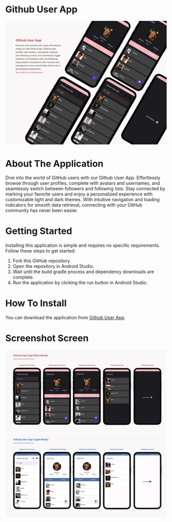# Github User App
![Github User App](https://github.com/adiprasetyaa/GithubUserApp/blob/main/assets-readme/mock-up.png)

# About The Application
Dive into the world of GitHub users with our Github User App. Effortlessly browse through user profiles, complete with avatars and usernames, and seamlessly switch between followers and following lists. Stay connected by marking your favorite users and enjoy a personalized experience with customizable light and dark themes. With intuitive navigation and loading indicators for smooth data retrieval, connecting with your GitHub community has never been easier.

# Getting Started
Installing this application is simple and requires no specific requirements. Follow these steps to get started:
1. Fork this GitHub repository.
2. Open the repository in Android Studio.
3. Wait until the build gradle process and dependency downloads are complete.
4. Run the application by clicking the run button in Android Studio.

# How To Install
You can download the application from [Github User App](https://drive.google.com/file/d/1HyrzNKBrZsHAgvZTptRFGnH5WhxRLVWv/view?usp=sharing).

# Screenshot Screen
![Github User App](https://github.com/adiprasetyaa/GithubUserApp/blob/main/assets-readme/screenshot-dark-mode.png)
![Github User App](https://github.com/adiprasetyaa/GithubUserApp/blob/main/assets-readme/screenshot-light-mode.png)
